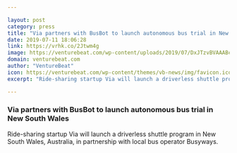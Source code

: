 ```yaml
---

layout: post
category: press
title: "Via partners with BusBot to launch autonomous bus trial in New South Wales"
date: 2019-07-11 18:06:28
link: https://vrhk.co/2Jtwm4g
image: https://venturebeat.com/wp-content/uploads/2019/07/DxJTzvBVAAABcAt.jpg?w=1200&strip=all
domain: venturebeat.com
author: "VentureBeat"
icon: https://venturebeat.com/wp-content/themes/vb-news/img/favicon.ico
excerpt: "Ride-sharing startup Via will launch a driverless shuttle program in New South Wales, Australia, in partnership with local bus operator Busyways."

---
```


### Via partners with BusBot to launch autonomous bus trial in New South Wales

Ride-sharing startup Via will launch a driverless shuttle program in New South Wales, Australia, in partnership with local bus operator Busyways.